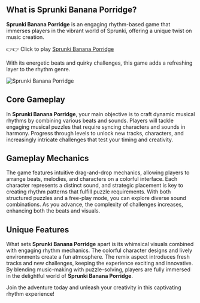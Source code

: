 ## What is Sprunki Banana Porridge?

**Sprunki Banana Porridge** is an engaging rhythm-based game that immerses players in the vibrant world of Sprunki, offering a unique twist on music creation. 

👉👉 Click to play [Sprunki Banana Porridge](https://sprunkly.org/game/sprunki-banana-porridge)

With its energetic beats and quirky challenges, this game adds a refreshing layer to the rhythm genre.

![Sprunki Banana Porridge](https://game.sprunkly.org/202501312242942.png)

## Core Gameplay

In **Sprunki Banana Porridge**, your main objective is to craft dynamic musical rhythms by combining various beats and sounds. Players will tackle engaging musical puzzles that require syncing characters and sounds in harmony. Progress through levels to unlock new tracks, characters, and increasingly intricate challenges that test your timing and creativity.

## Gameplay Mechanics

The game features intuitive drag-and-drop mechanics, allowing players to arrange beats, melodies, and characters on a colorful interface. Each character represents a distinct sound, and strategic placement is key to creating rhythm patterns that fulfill puzzle requirements. With both structured puzzles and a free-play mode, you can explore diverse sound combinations. As you advance, the complexity of challenges increases, enhancing both the beats and visuals.

## Unique Features

What sets **Sprunki Banana Porridge** apart is its whimsical visuals combined with engaging rhythm mechanics. The colorful character designs and lively environments create a fun atmosphere. The remix aspect introduces fresh tracks and new challenges, keeping the experience exciting and innovative. By blending music-making with puzzle-solving, players are fully immersed in the delightful world of **Sprunki Banana Porridge**.

Join the adventure today and unleash your creativity in this captivating rhythm experience!
